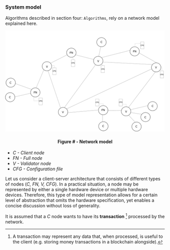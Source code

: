 ### System model

Algorithms described in section four: `Algorithms`, rely on a network model explained here.



![](https://github.com/lukamiletic95/papers/blob/master/images/fig1.png)
<div align='center'> 
	<h4>Figure # - Network model</h4>
</div>

* *C - Client node*
* *FN - Full node*
* *V - Validator node*
* *CFG - Configuration file*

Let us consider a client-server architecture that consists of different types of nodes (*C, FN, V, CFG*). In a practical situation, a node may be represented by either a single hardware device or multiple hardware devices. Therefore, this type of model representation allows for a certain level of abstraction that omits the hardware specification, yet enables a concise discussion without loss of generality.

It is assumed that a *C* node wants to have its **transaction** [^1] processed by the network.


[^1]: A transaction may represent any data that, when processed, is useful to the client (e.g. storing money transactions in a blockchain alongside).


<!--stackedit_data:
eyJoaXN0b3J5IjpbMTc1MTMyNjc3NCwtMTIxNjM4Nzk2NCw4Mz
U1OTYyMDAsMzE0MzUxNTQwLDE2OTQ0NjAyNjcsNTI3ODI0OTU2
LC05MTA1NDc1NzAsNjAwNTY4OTYxLC0xMDU4NjE5MDczLDQ3Mj
EwNDk5MywxMTE1ODczNzMzLC0xMTA3Mzc4NjAwLDQ3MDg3NjYz
LC0xMjM4MDk1Mzk2LDk2MDEwNDM4OF19
-->